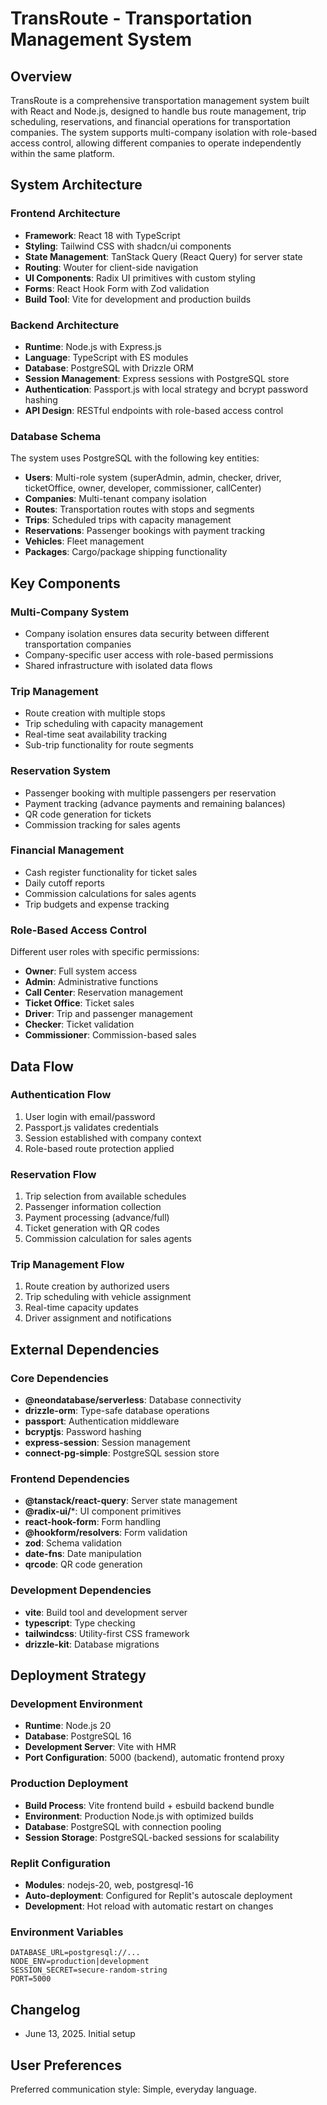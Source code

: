 # TransRoute - Transportation Management System

## Overview
TransRoute is a comprehensive transportation management system built with React and Node.js, designed to handle bus route management, trip scheduling, reservations, and financial operations for transportation companies. The system supports multi-company isolation with role-based access control, allowing different companies to operate independently within the same platform.

## System Architecture

### Frontend Architecture
- **Framework**: React 18 with TypeScript
- **Styling**: Tailwind CSS with shadcn/ui components
- **State Management**: TanStack Query (React Query) for server state
- **Routing**: Wouter for client-side navigation
- **UI Components**: Radix UI primitives with custom styling
- **Forms**: React Hook Form with Zod validation
- **Build Tool**: Vite for development and production builds

### Backend Architecture
- **Runtime**: Node.js with Express.js
- **Language**: TypeScript with ES modules
- **Database**: PostgreSQL with Drizzle ORM
- **Session Management**: Express sessions with PostgreSQL store
- **Authentication**: Passport.js with local strategy and bcrypt password hashing
- **API Design**: RESTful endpoints with role-based access control

### Database Schema
The system uses PostgreSQL with the following key entities:
- **Users**: Multi-role system (superAdmin, admin, checker, driver, ticketOffice, owner, developer, commissioner, callCenter)
- **Companies**: Multi-tenant company isolation
- **Routes**: Transportation routes with stops and segments
- **Trips**: Scheduled trips with capacity management
- **Reservations**: Passenger bookings with payment tracking
- **Vehicles**: Fleet management
- **Packages**: Cargo/package shipping functionality

## Key Components

### Multi-Company System
- Company isolation ensures data security between different transportation companies
- Company-specific user access with role-based permissions
- Shared infrastructure with isolated data flows

### Trip Management
- Route creation with multiple stops
- Trip scheduling with capacity management
- Real-time seat availability tracking
- Sub-trip functionality for route segments

### Reservation System
- Passenger booking with multiple passengers per reservation
- Payment tracking (advance payments and remaining balances)
- QR code generation for tickets
- Commission tracking for sales agents

### Financial Management
- Cash register functionality for ticket sales
- Daily cutoff reports
- Commission calculations for sales agents
- Trip budgets and expense tracking

### Role-Based Access Control
Different user roles with specific permissions:
- **Owner**: Full system access
- **Admin**: Administrative functions
- **Call Center**: Reservation management
- **Ticket Office**: Ticket sales
- **Driver**: Trip and passenger management
- **Checker**: Ticket validation
- **Commissioner**: Commission-based sales

## Data Flow

### Authentication Flow
1. User login with email/password
2. Passport.js validates credentials
3. Session established with company context
4. Role-based route protection applied

### Reservation Flow
1. Trip selection from available schedules
2. Passenger information collection
3. Payment processing (advance/full)
4. Ticket generation with QR codes
5. Commission calculation for sales agents

### Trip Management Flow
1. Route creation by authorized users
2. Trip scheduling with vehicle assignment
3. Real-time capacity updates
4. Driver assignment and notifications

## External Dependencies

### Core Dependencies
- **@neondatabase/serverless**: Database connectivity
- **drizzle-orm**: Type-safe database operations
- **passport**: Authentication middleware
- **bcryptjs**: Password hashing
- **express-session**: Session management
- **connect-pg-simple**: PostgreSQL session store

### Frontend Dependencies
- **@tanstack/react-query**: Server state management
- **@radix-ui/***: UI component primitives
- **react-hook-form**: Form handling
- **@hookform/resolvers**: Form validation
- **zod**: Schema validation
- **date-fns**: Date manipulation
- **qrcode**: QR code generation

### Development Dependencies
- **vite**: Build tool and development server
- **typescript**: Type checking
- **tailwindcss**: Utility-first CSS framework
- **drizzle-kit**: Database migrations

## Deployment Strategy

### Development Environment
- **Runtime**: Node.js 20
- **Database**: PostgreSQL 16
- **Development Server**: Vite with HMR
- **Port Configuration**: 5000 (backend), automatic frontend proxy

### Production Deployment
- **Build Process**: Vite frontend build + esbuild backend bundle
- **Environment**: Production Node.js with optimized builds
- **Database**: PostgreSQL with connection pooling
- **Session Storage**: PostgreSQL-backed sessions for scalability

### Replit Configuration
- **Modules**: nodejs-20, web, postgresql-16
- **Auto-deployment**: Configured for Replit's autoscale deployment
- **Development**: Hot reload with automatic restart on changes

### Environment Variables
```
DATABASE_URL=postgresql://...
NODE_ENV=production|development
SESSION_SECRET=secure-random-string
PORT=5000
```

## Changelog
- June 13, 2025. Initial setup

## User Preferences
Preferred communication style: Simple, everyday language.